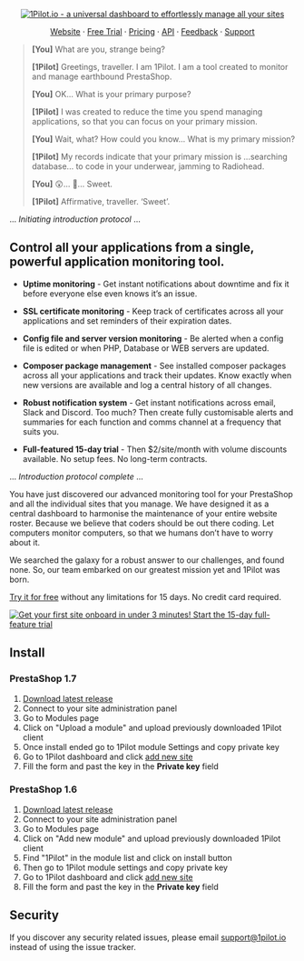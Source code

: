 <p align="center">
  <a href="https://1pilot.io"><img src="https://1pilot.io/assets/images/repos/1pilot_logo_prestashop.png" alt="1Pilot.io - a universal dashboard to effortlessly manage all your sites"></a>
</p>

<p align="center">
  <a href="https://1pilot.io">Website</a>
  <span> · </span>
  <a href="https://app.1pilot.io/register">Free Trial</a>
  <span> · </span>
  <a href="https://1pilot.io/#pricing">Pricing</a>
  <span> · </span>
  <a href="https://docs.1pilot.io/api/introduction" target="_blank">API</a>
  <span> · </span>
  <a href="https://1pilot.nolt.io" target="_blank">Feedback</a>
  <span> · </span>
  <a href="mailto:support@1pilot.io" target="_blank">Support</a>
</h4><br>

<blockquote>
<p><strong>[You]</strong> What are you, strange being?</p>
<p><strong>[1Pilot]</strong> Greetings, traveller. I am 1Pilot. I am a tool created to monitor and manage earthbound PrestaShop.</p>
<p><strong>[You]</strong> OK... What is your primary purpose?</p>
<p><strong>[1Pilot]</strong> I was created to reduce the time you spend managing applications, so that you can focus on your primary mission.</p>
<p><strong>[You]</strong> Wait, what? How could you know... What is my primary mission?</p>
<p><strong>[1Pilot]</strong> My records indicate that your primary mission is ...searching database... to code in your underwear, jamming to Radiohead.</p>
<p><strong>[You]</strong> 😲... 🤪... Sweet.</p>
<p><strong>[1Pilot]</strong> Affirmative, traveller. ‘Sweet’.</p>
</blockquote>

... _Initiating introduction protocol_ ...  

## Control all your applications from a single, powerful application monitoring tool.

- **Uptime monitoring** - Get instant notifications about downtime and fix it before everyone else even knows it’s an issue.  

- **SSL certificate monitoring** - Keep track of certificates across all your applications and set reminders of their expiration dates.  
- **Config file and server version monitoring** - Be alerted when a config file is edited or when PHP, Database or WEB servers are updated.  

- **Composer package management** - See installed composer packages across all your applications and track their updates. Know exactly when new versions are available and log a central history of all changes.  
  
- **Robust notification system** - Get instant notifications across email, Slack and Discord. Too much? Then create fully customisable alerts and summaries for each function and comms channel at a frequency that suits you.  

- **Full-featured 15-day trial** - Then $2/site/month with volume discounts available. No setup fees. No long-term contracts.  

... _Introduction protocol complete_ ...

You have just discovered our advanced monitoring tool for your PrestaShop and all the individual sites that you manage. We have designed it as a central dashboard to harmonise the maintenance of your entire website roster. Because we believe that coders should be out there coding. Let computers monitor computers, so that we humans don’t have to worry about it.

We searched the galaxy for a robust answer to our challenges, and found none. So, our team embarked on our greatest mission yet and 1Pilot was born.

<a href="https://app.1pilot.io/register">Try it for free</a> without any limitations for 15 days. No credit card required.

<a href="https://app.1pilot.io/register"><img src="https://user-images.githubusercontent.com/12028540/52998798-76510900-3424-11e9-9ad1-450ffc32f06a.jpg" alt="Get your first site onboard in under 3 minutes! Start the 15-day full-feature trial"></a>

## Install

### PrestaShop 1.7

1. [Download latest release](https://1pilot.io/download/client/prestashop)
2. Connect to your site administration panel
3. Go to Modules page
4. Click on "Upload a module" and upload previously downloaded 1Pilot client
5. Once install ended go to 1Pilot module Settings and copy private key
6. Go to 1Pilot dashboard and click [add new site](https://app.1pilot.io/sites/create)
7. Fill the form and past the key in the **Private key** field

### PrestaShop 1.6

1. [Download latest release](https://1pilot.io/download/client/prestashop)
2. Connect to your site administration panel
3. Go to Modules page
4. Click on "Add new module" and upload previously downloaded 1Pilot client
5. Find "1Pilot" in the module list and click on install button
6. Then go to 1Pilot module settings and copy private key
7. Go to 1Pilot dashboard and click [add new site](https://app.1pilot.io/sites/create)
8. Fill the form and past the key in the **Private key** field

## Security

If you discover any security related issues, please email support@1pilot.io instead of using the issue tracker.
